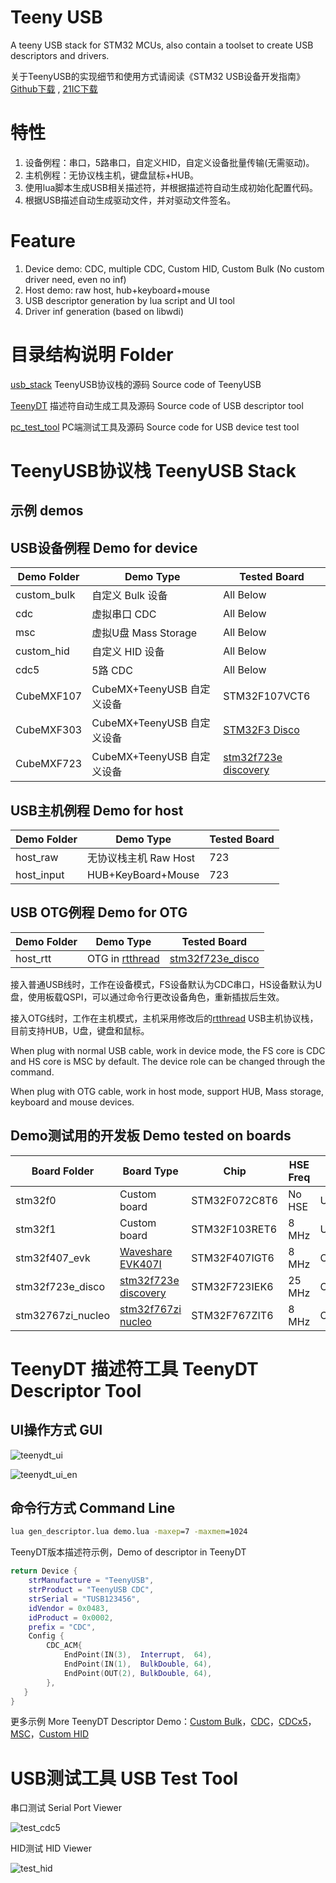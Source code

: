 Teeny USB
==========
A teeny USB stack for STM32 MCUs, also contain a toolset to create USB descriptors and drivers.

关于TeenyUSB的实现细节和使用方式请阅读《STM32 USB设备开发指南》 [Github下载](https://github.com/xtoolbox/TeenyUSB/releases/download/0.1/STM32_USB_desgin_guide.pdf) , [21IC下载](http://dl.21ic.com/download/stm32_usb-285543.html)

# 特性
1. 设备例程：串口，5路串口，自定义HID，自定义设备批量传输(无需驱动)。
2. 主机例程：无协议栈主机，键盘鼠标+HUB。
3. 使用lua脚本生成USB相关描述符，并根据描述符自动生成初始化配置代码。
4. 根据USB描述自动生成驱动文件，并对驱动文件签名。
# Feature
1. Device demo: CDC, multiple CDC, Custom HID, Custom Bulk (No custom driver need, even no inf)
2. Host demo: raw host, hub+keyboard+mouse
4. USB descriptor generation by lua script and UI tool
5. Driver inf generation (based on libwdi)

# 目录结构说明 Folder
[usb_stack](./usb_stack) TeenyUSB协议栈的源码 Source code of TeenyUSB

[TeenyDT](./TeenyDT) 描述符自动生成工具及源码 Source code of USB descriptor tool

[pc_test_tool](./pc_test_tool) PC端测试工具及源码 Source code for USB device test tool

# TeenyUSB协议栈 TeenyUSB Stack

## 示例 demos

## USB设备例程 Demo for device

| Demo Folder      |      Demo Type       |  Tested Board  |
|------------------|----------------------|----------------|
| custom_bulk      | 自定义 Bulk 设备     | All Below      |
| cdc              | 虚拟串口 CDC         | All Below      |
| msc              | 虚拟U盘 Mass Storage | All Below      |
| custom_hid       | 自定义 HID 设备      | All Below      |
| cdc5             | 5路 CDC              | All Below      |
| CubeMXF107       | CubeMX+TeenyUSB  自定义设备   | STM32F107VCT6 |
| CubeMXF303       | CubeMX+TeenyUSB  自定义设备   | [STM32F3 Disco][303] |
| CubeMXF723       | CubeMX+TeenyUSB  自定义设备   | [stm32f723e discovery][723] |

## USB主机例程 Demo for host

| Demo Folder      |      Demo Type       |  Tested Board  |
|------------------|----------------------|----------------|
| host_raw         | 无协议栈主机 Raw Host| 723            |
| host_input       | HUB+KeyBoard+Mouse   | 723            |

## USB OTG例程 Demo for OTG
| Demo Folder      |      Demo Type       |  Tested Board  |
|------------------|----------------------|----------------|
| host_rtt         | OTG in [rtthread][rtt]   | [stm32f723e_disco][723] |

接入普通USB线时，工作在设备模式，FS设备默认为CDC串口，HS设备默认为U盘，使用板载QSPI，可以通过命令行更改设备角色，重新插拔后生效。

接入OTG线时，工作在主机模式，主机采用修改后的[rtthread][rtt] USB主机协议栈，目前支持HUB，U盘，键盘和鼠标。

When plug with normal USB cable, work in device mode, the FS core is CDC and HS core is MSC by default. The device role can be changed through the command.

When plug with OTG cable, work in host mode, support HUB, Mass storage, keyboard and mouse devices.


## Demo测试用的开发板 Demo tested on boards

| Board Folder     |      Board Type             |      Chip     |HSE Freq | Tested USB Core     |
|------------------|-----------------------------|---------------|---------|---------------------|
| stm32f0          | Custom board                | STM32F072C8T6 | No HSE  | USB FS              |
| stm32f1          | Custom board                | STM32F103RET6 | 8 MHz   | USB FS              |
| stm32f407_evk    | [Waveshare EVK407I][407]    | STM32F407IGT6 | 8 MHz   | OTG_FS/OTG_HS_ULPI  |
| stm32f723e_disco | [stm32f723e discovery][723] | STM32F723IEK6 | 25 MHz  | OTG_FS/OTG_HS_Embed |
| stm32767zi_nucleo| [stm32f767zi nucleo][767]   | STM32F767ZIT6 | 8 MHz   | OTG_FS              |

[767]: https://www.st.com/en/evaluation-tools/nucleo-f767zi.html
[723]: https://www.st.com/en/evaluation-tools/32f723ediscovery.html
[407]: http://www.waveshare.net/wiki/EVK407I
[303]: https://www.st.com/en/evaluation-tools/stm32f3discovery.html
[rtt]: https://github.com/RT-Thread/rt-thread


# TeenyDT 描述符工具 TeenyDT Descriptor Tool

## UI操作方式 GUI
![teenydt_ui](images/preview_desc.png)

![teenydt_ui_en](images/preview_desc_en.png)

## 命令行方式 Command Line

```bat
lua gen_descriptor.lua demo.lua -maxep=7 -maxmem=1024
```
TeenyDT版本描述符示例，Demo of descriptor in TeenyDT
```lua
return Device {
    strManufacture = "TeenyUSB",
    strProduct = "TeenyUSB CDC",
    strSerial = "TUSB123456",
    idVendor = 0x0483,
    idProduct = 0x0002,
    prefix = "CDC",
    Config {
        CDC_ACM{
            EndPoint(IN(3),  Interrupt,  64),
            EndPoint(IN(1),  BulkDouble, 64),
            EndPoint(OUT(2), BulkDouble, 64),
        },
   }
}
```
更多示例 More TeenyDT Descriptor Demo：[Custom Bulk](usb_stack/demo/custom_bulk/custom_bulk_desc.lua)，[CDC](usb_stack/demo/cdc/cdc_desc.lua)，[CDCx5](usb_stack/demo/cdc5/cdc5_desc.lua)，[MSC](usb_stack/demo/msc/msc_desc.lua)，[Custom HID](usb_stack/demo/custom_hid/hid_desc.lua)

# USB测试工具 USB Test Tool
串口测试 Serial Port Viewer

![test_cdc5](images/test_tool_cdc5.png)

HID测试 HID Viewer

![test_hid](images/test_tool_hid.png)


